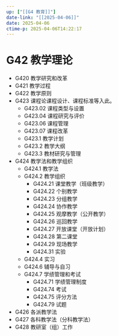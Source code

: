 ```yaml
---
up: ["[[G4 教育]]"]
date-link: "[[2025-04-06]]"
date: 2025-04-06
ctime-p: 2025-04-06T14:22:17
---
```


# G42 教学理论

- G420 教学研究和改革
- G421 教学过程
- G422 教学原则
- G423 课程论课程设计、课程标准等入此。
	- G423.02 课程类型与设置
	- G423.04 课程研究与评价
	- G423.06 课程管理
	- G423.07 课程改革
	- G423.1 教学计划
	- G423.2 教学大纲
	- G423.3 教材研究与管理
- G424 教学法和教学组织
	- G424.1 教学法
	- G424.2 教学组织
		- G424.21 课堂教学（班级教学）
		- G424.22 个别教学
		- G424.23 分组教学
		- G424.24 协作教学
		- G424.25 观摩教学（公开教学）
		- G424.26 巡回教学
		- G424.27 开放课堂（开放计划）
		- G424.28 第二课堂
		- G424.29 现场教学
		- G424.31 实验
	- G424.4 实习
	- G424.6 辅导与自习
	- G424.7 学绩管理和考试
		- G424.71 学绩管理制度
		- G424.74 考试
		- G424.75 评分方法
		- G424.79 试题
- G426 各派教学法
- G427 各科教学法（分科教学法）
- G428 教研室（组）工作
